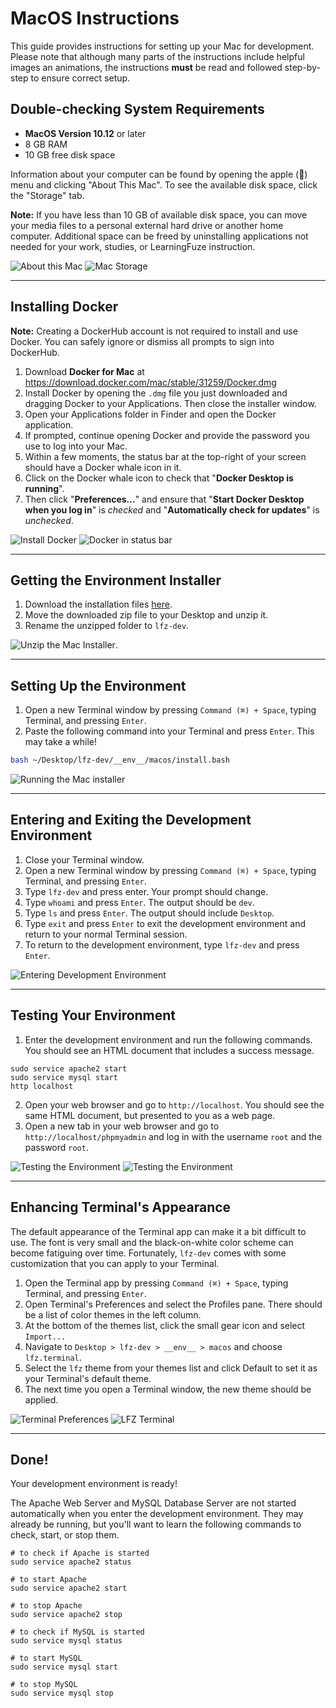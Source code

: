 # MacOS Instructions

This guide provides instructions for setting up your Mac for development. Please note that although many parts of the instructions include helpful images an animations, the instructions **must** be read and followed step-by-step to ensure correct setup.

## Double-checking System Requirements

- **MacOS Version 10.12** or later
- 8 GB RAM
- 10 GB free disk space

Information about your computer can be found by opening the apple () menu and clicking "About This Mac". To see the available disk space, click the "Storage" tab.

**Note:** If you have less than 10 GB of available disk space, you can move your media files to a personal external hard drive or another home computer. Additional space can be freed by uninstalling applications not needed for your work, studies, or LearningFuze instruction.

![About this Mac](__env__/macos/screenshots/about-this-mac.png)
![Mac Storage](__env__/macos/screenshots/about-this-mac.gif)

---

## Installing Docker

**Note:** Creating a DockerHub account is not required to install and use Docker. You can safely ignore or dismiss all prompts to sign into DockerHub.

1. Download **Docker for Mac** at <a href="https://download.docker.com/mac/stable/31259/Docker.dmg" _target="blank">https://download.docker.com/mac/stable/31259/Docker.dmg</a>
2. Install Docker by opening the `.dmg` file you just downloaded and dragging Docker to your Applications. Then close the installer window.
3. Open your Applications folder in Finder and open the Docker application.
4. If prompted, continue opening Docker and provide the password you use to log into your Mac.
5. Within a few moments, the status bar at the top-right of your screen should have a Docker whale icon in it.
6. Click on the Docker whale icon to check that "**Docker Desktop is running**".
7. Then click "**Preferences...**" and ensure that "**Start Docker Desktop when you log in**" is _checked_ and "**Automatically check for updates**" is _unchecked_.

![Install Docker](__env__/macos/screenshots/install-docker-app.gif)
![Docker in status bar](__env__/macos/screenshots/docker-in-status-bar.png)

---

## Getting the Environment Installer

1. Download the installation files <a href="https://github.com/Learning-Fuze/lfz-dev/archive/master.zip" target="_blank">here</a>.
2. Move the downloaded zip file to your Desktop and unzip it.
3. Rename the unzipped folder to `lfz-dev`.

![Unzip the Mac Installer](__env__/macos/screenshots/download-installer.gif).

---

## Setting Up the Environment

1. Open a new Terminal window by pressing `Command (⌘) + Space`, typing Terminal, and pressing `Enter`.
3. Paste the following command into your Terminal and press `Enter`. This may take a while!

```bash
bash ~/Desktop/lfz-dev/__env__/macos/install.bash
```
![Running the Mac installer](__env__/macos/screenshots/run-mac-installer.gif)

---

## Entering and Exiting the Development Environment

1. Close your Terminal window.
2. Open a new Terminal window by pressing `Command (⌘) + Space`, typing Terminal, and pressing `Enter`.
3. Type `lfz-dev` and press enter. Your prompt should change.
4. Type `whoami` and press `Enter`. The output should be `dev`.
5. Type `ls` and press `Enter`. The output should include `Desktop`.
6. Type `exit` and press `Enter` to exit the development environment and return to your normal Terminal session.
7. To return to the development environment, type `lfz-dev` and press `Enter`.

![Entering Development Environment](__env__/macos/screenshots/entering-dev-env.gif)

---

## Testing Your Environment

1. Enter the development environment and run the following commands. You should see an HTML document that includes a success message.
```shell
sudo service apache2 start
sudo service mysql start
http localhost
```
2. Open your web browser and go to `http://localhost`. You should see the same HTML document, but presented to you as a web page.
3. Open a new tab in your web browser and go to `http://localhost/phpmyadmin` and log in with the username `root` and the password `root`.

![Testing the Environment](__env__/macos/screenshots/test-env.gif)
![Testing the Environment](__env__/macos/screenshots/env-web.gif)

---

## Enhancing Terminal's Appearance

The default appearance of the Terminal app can make it a bit difficult to use. The font is very small and the black-on-white color scheme can become fatiguing over time. Fortunately, `lfz-dev` comes with some customization that you can apply to your Terminal.

1. Open the Terminal app by pressing `Command (⌘) + Space`, typing Terminal, and pressing `Enter`.
2. Open Terminal's Preferences and select the Profiles pane. There should be a list of color themes in the left column.
3. At the bottom of the themes list, click the small gear icon and select `Import...`
4. Navigate to `Desktop > lfz-dev > __env__ > macos` and choose `lfz.terminal`.
5. Select the `lfz` theme from your themes list and click Default to set it as your Terminal's default theme.
6. The next time you open a Terminal window, the new theme should be applied.

![Terminal Preferences](__env__/macos/screenshots/terminal-preferences.png)
![LFZ Terminal](__env__/macos/screenshots/lfz-terminal.gif)

---

## Done!

Your development environment is ready!

The Apache Web Server and MySQL Database Server are not started automatically when you enter the development environment. They may already be running, but you'll want to learn the following commands to check, start, or stop them.

```shell
# to check if Apache is started
sudo service apache2 status

# to start Apache
sudo service apache2 start

# to stop Apache
sudo service apache2 stop

# to check if MySQL is started
sudo service mysql status

# to start MySQL
sudo service mysql start

# to stop MySQL
sudo service mysql stop
```
